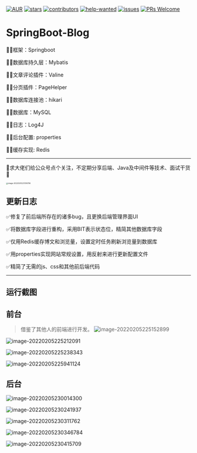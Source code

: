 [![AUR](https://img.shields.io/badge/license-Apache%20License%202.0-blue.svg)](https://github.com/laowenruo/Spring-Blog/master/LICENSE)
[![stars](https://badgen.net/github/stars//laowenruo/Spring-Blog)](https://github.com//laowenruo/Spring-Blog/stargazers)
[![contributors](https://badgen.net/github/contributors/laowenruo/Spring-Blog)](https://github.com/laowenruo/Spring-Blog/graphs/contributors)
[![help-wanted](https://badgen.net/github/label-issues/laowenruo/Spring-Blog/help%20wanted/open)](https://github.com/laowenruo/Spring-Blog/labels/help%20wanted)
[![issues](https://badgen.net/github/open-issues/laowenruo/Spring-Blog)](https://github.com/laowenruo/Spring-Blog/issues)
[![PRs Welcome](https://badgen.net/badge/PRs/welcome/green)](http://makeapullrequest.com)

# SpringBoot-Blog

🤷‍♂️框架：Springboot

🤷‍♂️数据库持久层：Mybatis

🤷‍♂️文章评论插件：Valine

🤷‍♂️分页插件：PageHelper

🤷‍♂️数据库连接池：hikari

🤷‍♂️数据库：MySQL

🤷‍♂️日志：Log4J

🤷‍♂️后台配置: properties

🤷‍♂️缓存实现: Redis

------

🙈求大佬们给公众号点个关注，不定期分享后端、Java及中间件等技术、面试干货🙈

<img src="https://isbut-blog.oss-cn-shenzhen.aliyuncs.com/markdown-img/image-20220205231316796.png" alt="image-20220205231316796" style="zoom: 33%;" />

## 更新日志

✅修复了前后端所存在的诸多bug，且更换后端管理界面UI

✅将数据库字段进行重构，采用BIT表示状态位，精简其他数据库字段

✅仅用Redis缓存博文和浏览量，设置定时任务刷新浏览量到数据库

✅用properties实现网站常规设置，用反射来进行更新配置文件

✅精简了无需的js、css和其他前后端代码

------

运行截图
------

## 前台
>借鉴了其他人的前端进行开发。
![image-20220205225152899](https://isbut-blog.oss-cn-shenzhen.aliyuncs.com/markdown-img/image-20220205225152899.png)

![image-20220205225212091](https://isbut-blog.oss-cn-shenzhen.aliyuncs.com/markdown-img/image-20220205225212091.png)

![image-20220205225238343](https://isbut-blog.oss-cn-shenzhen.aliyuncs.com/markdown-img/image-20220205225238343.png)

![image-20220205225941124](https://isbut-blog.oss-cn-shenzhen.aliyuncs.com/markdown-img/image-20220205225941124.png)

## 后台

![image-20220205230014300](https://isbut-blog.oss-cn-shenzhen.aliyuncs.com/markdown-img/image-20220205230014300.png)

![image-20220205230241937](https://isbut-blog.oss-cn-shenzhen.aliyuncs.com/markdown-img/image-20220205230241937.png)

![image-20220205230311762](https://isbut-blog.oss-cn-shenzhen.aliyuncs.com/markdown-img/image-20220205230311762.png)

![image-20220205230346784](https://isbut-blog.oss-cn-shenzhen.aliyuncs.com/markdown-img/image-20220205230346784.png)

![image-20220205230415709](https://isbut-blog.oss-cn-shenzhen.aliyuncs.com/markdown-img/image-20220205230415709.png)
